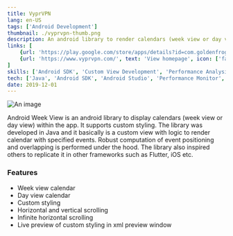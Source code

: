 ```yaml
---
title: VyprVPN
lang: en-US
tags: ['Android Development']
thumbnail: ./vyprvpn-thumb.png
description: An android library to render calendars (week view or day view).
links: [
    {url: 'https://play.google.com/store/apps/details?id=com.goldenfrog.vyprvpn.app', text: 'View on Github', icon: ['fab', 'github']}, 
    {url: 'https://www.vyprvpn.com/', text: 'View homepage', icon: ['fas', 'home']}
]
skills: ['Android SDK', 'Custom View Development', 'Performance Analysis', 'UX Design', 'Calculus', 'Geometry']
tech: ['Java', 'Android SDK', 'Android Studio', 'Performance Monitor', 'Maven']
date: 2019-12-01
---
```

![An image](/vyprvpn.png)

Android Week View is an android library to display calendars (week view or day view) within the app. It supports custom styling. The library was developed in Java and it basically is a custom view with logic to render calendar with specified events. Robust computation of event positioning and overlapping is performed under the hood. The library also inspired others to replicate it in other frameworks such as Flutter, iOS etc.
### Features
- Week view calendar
- Day view calendar
- Custom styling
- Horizontal and vertical scrolling
- Infinite horizontal scrolling
- Live preview of custom styling in xml preview window